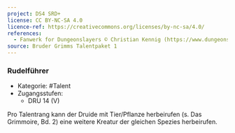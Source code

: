 ```yaml
---
project: DS4 SRD+
license: CC BY-NC-SA 4.0
licence-ref: https://creativecommons.org/licenses/by-nc-sa/4.0/
references: 
  - Fanwerk for Dungeonslayers © Christian Kennig (https://www.dungeonslayers.net/)
source: Bruder Grimms Talentpaket 1
---
```


### Rudelführer

- Kategorie: #Talent
- Zugangsstufen:
  - DRU 14 (V)

Pro Talentrang kann der Druide mit Tier/Pflanze herbeirufen (s. Das Grimmoire, Bd. 2) eine weitere Kreatur der gleichen Spezies herbeirufen.

